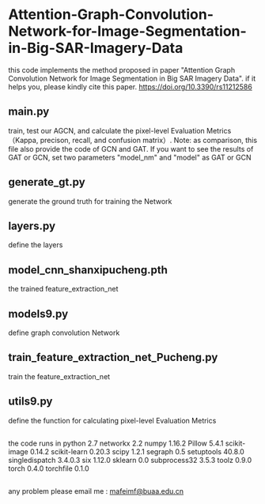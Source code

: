 # Attention-Graph-Convolution-Network-for-Image-Segmentation-in-Big-SAR-Imagery-Data
this code implements the method proposed in paper "Attention Graph Convolution Network for Image Segmentation in Big SAR Imagery Data". if it helps you, please kindly cite this paper. https://doi.org/10.3390/rs11212586

## main.py
train, test our AGCN, and calculate the pixel-level Evaluation Metrics（Kappa, precison, recall, and confusion matrix）. Note: as comparison, this file also provide the code of GCN and GAT. If you want to see the results of GAT or GCN, set two parameters "model_nm" and "model" as GAT or GCN
## generate_gt.py	
generate the ground truth for training the Network
## layers.py
define the layers
## model_cnn_shanxipucheng.pth
the trained feature_extraction_net
## models9.py
define graph convolution Network 
## train_feature_extraction_net_Pucheng.py
train the feature_extraction_net
## utils9.py
define the function for calculating pixel-level Evaluation Metrics

## 
the code runs in python 2.7
networkx                      2.2
numpy                         1.16.2
Pillow                        5.4.1
scikit-image                  0.14.2
scikit-learn                  0.20.3
scipy                         1.2.1
segraph                       0.5
setuptools                    40.8.0
singledispatch                3.4.0.3
six                           1.12.0
sklearn                       0.0
subprocess32                  3.5.3
toolz                         0.9.0
torch                         0.4.0
torchfile                     0.1.0

## 
any problem please email me : mafeimf@buaa.edu.cn
